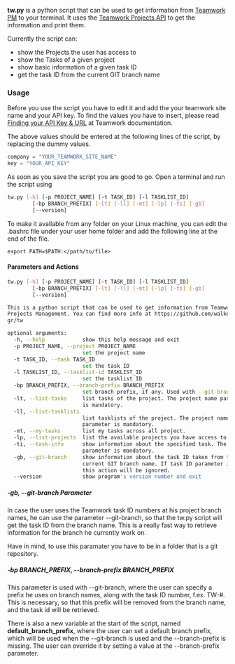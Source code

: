 **tw.py** is a python script that can be used to get information from [Teamwork PM](http://teamworkpm.net/) to your terminal. It uses the [Teamwork Projects API](https://developer.teamwork.com/projects/introduction/welcome-to-the-teamwork-projects-api) to get the information and print them.

Currently the script can:
- show the Projects the user has access to
- show the Tasks of a given project
- show basic information of a given task ID
- get the task ID from the current GIT branch name


### Usage
Before you use the script you have to edit it and add the your teamwork site name and your API key. To find the values you have to insert, please read [Finding your API Key & URL](https://developer.teamwork.com/projects/finding-your-url-and-api-key/api-key-and-url) at Teamwork documentation.

The above values should be entered at the following lines of the script, by replacing the dummy values.

```python
company = "YOUR_TEAMWORK_SITE_NAME"
key = "YOUR_API_KEY"
```
As soon as you save the script you are good to go. Open a terminal and run the script using 
```bash
tw.py [-h] [-p PROJECT_NAME] [-t TASK_ID] [-l TASKLIST_ID]
        [-bp BRANCH_PREFIX] [-lt] [-ll] [-mt] [-lp] [-ti] [-gb]
        [--version]
```

To make it available from any folder on your Linux machine, you can edit the .bashrc file under your user home folder and add the following line at the end of the file.
```
export PATH=$PATH:</path/to/file>
```


#### Parameters and Actions
```bash
tw.py [-h] [-p PROJECT_NAME] [-t TASK_ID] [-l TASKLIST_ID]
        [-bp BRANCH_PREFIX] [-lt] [-ll] [-mt] [-lp] [-ti] [-gb]
        [--version]

This is a python script that can be used to get information from Teamwork
Projects Management. You can find more info at https://github.com/walkero-
gr/tw

optional arguments:
  -h, --help            show this help message and exit
  -p PROJECT_NAME, --project PROJECT_NAME
                        set the project name
  -t TASK_ID, --task TASK_ID
                        set the task ID
  -l TASKLIST_ID, --tasklist-id TASKLIST_ID
                        set the tasklist ID
  -bp BRANCH_PREFIX, --branch-prefix BRANCH_PREFIX
                        set branch prefix, if any. Used with --git-branch.
  -lt, --list-tasks     list tasks of the project. The project name parameter
                        is mandatory.
  -ll, --list-tasklists
                        list tasklists of the project. The project name
                        parameter is mandatory.
  -mt, --my-tasks       list my tasks across all project.
  -lp, --list-projects  list the available projects you have access to.
  -ti, --task-info      show information about the specified task. The task ID
                        parameter is mandatory.
  -gb, --git-branch     show information about the task ID taken from the
                        current GIT branch name. If task ID parameter is set,
                        this action will be ignored.
  --version             show program's version number and exit
```

##### -gb, --git-branch Parameter
In case the user uses the Teamwork task ID numbers at his project branch names, he can use the parameter --git-branch, so that the tw.py script will get the task ID from the branch name. This is a really fast way to retrieve information for the branch he currently work on.

Have in mind, to use this paramater you have to be in a folder that is a git repository. 

##### -bp BRANCH_PREFIX, --branch-prefix BRANCH_PREFIX
This parameter is used with --git-branch, where the user can specify a prefix he uses on branch names, along with the task ID number, f.ex. TW-#. This is necessary, so that this prefix will be removed from the branch name, and the task id will be retrieved.

There is also a new variable at the start of the script, named **default_branch_prefix**, where the user can set a default branch prefix, which will be used when the --git-branch is used and the --branch-prefix is missing. The user can override it by setting a value at the --branch-prefix parameter.